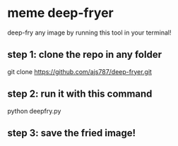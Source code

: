 # meme deep-fryer

deep-fry any image by running this tool in your terminal!

## step 1: clone the repo in any folder
git clone https://github.com/ajs787/deep-fryer.git 

## step 2: run it with this command
python deepfry.py

## step 3: save the fried image!
